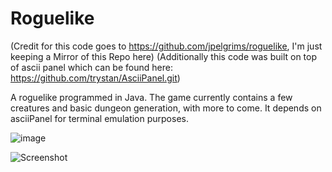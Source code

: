 # Roguelike
(Credit for this code goes to https://github.com/jpelgrims/roguelike, I'm just keeping a Mirror of this Repo here)
(Additionally this code was built on top of ascii panel which can be found here: https://github.com/trystan/AsciiPanel.git)

A roguelike programmed in Java. The game currently contains a few creatures and basic dungeon generation, with more to come. It depends on asciiPanel for terminal emulation purposes.

![image](https://github.com/user-attachments/assets/c3451ffa-bbee-4ff8-8ae5-e02af60b3b39)

![Screenshot](https://jellepelgrims.com/img/workshop_gamedev_part4.png)
